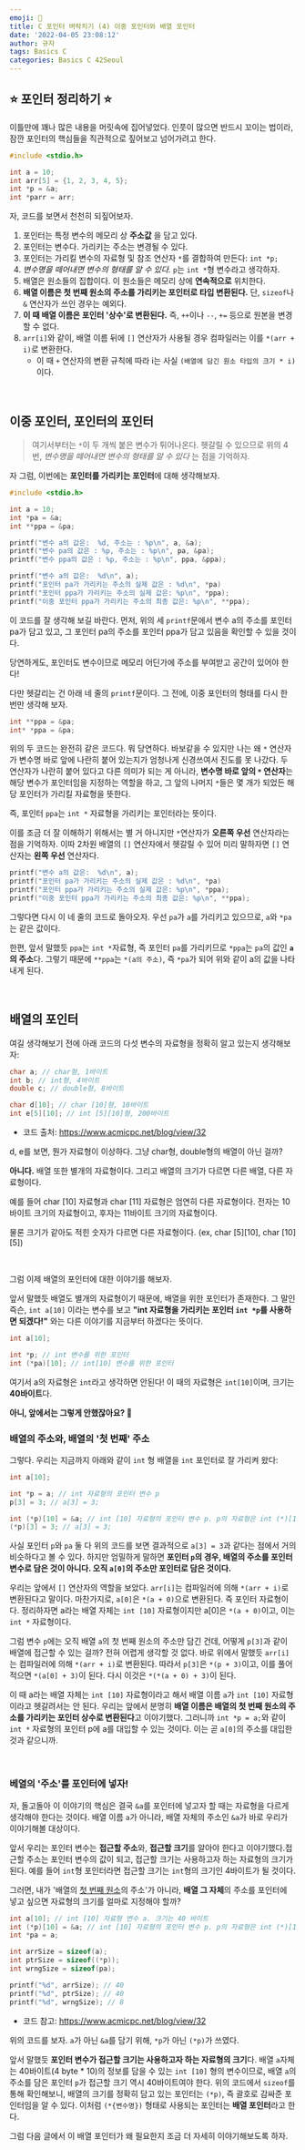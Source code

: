 ```yaml
---
emoji: 🌱
title: C 포인터 벼락치기 (4) 이중 포인터와 배열 포인터
date: '2022-04-05 23:08:12'
author: 규자
tags: Basics C
categories: Basics C 42Seoul
---
```


## ⭐️ 포인터 정리하기 ⭐️

이틀만에 꽤나 많은 내용을 머릿속에 집어넣었다. 인풋이 많으면 반드시 꼬이는 법이라, 잠깐 포인터의 핵심들을 직관적으로 짚어보고 넘어가려고 한다.

```cpp
#include <stdio.h>

int a = 10;
int arr[5] = {1, 2, 3, 4, 5};
int *p = &a;
int *parr = arr;
```

자, 코드를 보면서 천천히 되짚어보자.

1. 포인터는 특정 변수의 메모리 상 **주소값** 을 담고 있다.
2. 포인터는 변수다. 가리키는 주소는 변경될 수 있다.
3. 포인터는 가리킬 변수의 자료형 및 참조 연산자 `*`를 결합하여 만든다: `int *p;`
4. *변수명을 떼어내면 변수의 형태를 알 수 있다.* `p`는 `int *`형 변수라고 생각하자.
5. 배열은 원소들의 집합이다. 이 원소들은 메모리 상에 **연속적으로** 위치한다.
6. **배열 이름은 첫 번째 원소의 주소를 가리키는 포인터로 타입 변환된다.** 단, `sizeof`나 `&` 연산자가 쓰인 경우는 예외다.
7. **이 때 배열 이름은 포인터 '상수'로 변환된다.** 즉, `++`이나 `--`, `+=` 등으로 원본을 변경할 수 없다.
8. `arr[i]`와 같이, 배열 이름 뒤에 `[]` 연산자가 사용될 경우 컴파일러는 이를 `*(arr + i)`로 변환한다. 
    - 이 때 `+` 연산자의 변환 규칙에 따라 i는 사실 `(배열에 담긴 원소 타입의 크기 * i)`이다.

<br/>

## 이중 포인터, 포인터의 포인터
> 여기서부터는 `*`이 두 개씩 붙은 변수가 튀어나온다. 헷갈릴 수 있으므로 위의 4번, *변수명을 떼어내면 변수의 형태를 알 수 있다* 는 점을 기억하자.

자 그럼, 이번에는 **포인터를 가리키는 포인터**에 대해 생각해보자.
```cpp
#include <stdio.h>

int a = 10;
int *pa = &a;
int **ppa = &pa;

printf("변수 a의 값은:  %d, 주소는 : %p\n", a, &a);
printf("변수 pa의 값은 : %p, 주소는 : %p\n", pa, &pa);
printf("변수 ppa의 값은 : %p, 주소는 : %p\n", ppa, &ppa);

printf("변수 a의 값은:  %d\n", a);
printf("포인터 pa가 가리키는 주소의 실제 값은 : %d\n", *pa)
printf("포인터 ppa가 가리키는 주소의 실제 값은: %p\n", *ppa);
printf("이중 포인터 ppa가 가리키는 주소의 최종 값은: %p\n", **ppa);
```
이 코드를 잘 생각해 보길 바란다. 먼저, 위의 세 `printf`문에서 변수 a의 주소를 포인터 pa가 담고 있고, 그 포인터 pa의 주소를 포인터 ppa가 담고 있음을 확인할 수 있을 것이다. 

당연하게도, 포인터도 변수이므로 메모리 어딘가에 주소를 부여받고 공간이 있어야 한다!

다만 헷갈리는 건 아래 네 줄의 `printf`문이다. 그 전에, 이중 포인터의 형태를 다시 한 번만 생각해 보자.
```cpp
int **ppa = &pa;
int* *ppa = &pa;
```
위의 두 코드는 완전히 같은 코드다. 뭐 당연하다. 바보같을 수 있지만 나는 왜 `*` 연산자가 변수명 바로 앞에 나란히 붙어 있는지가 엄청나게 신경쓰여서 진도를 못 나갔다. 두 연산자가 나란히 붙어 있다고 다른 의미가 되는 게 아니라, **변수명 바로 앞의 `*` 연산자**는 해당 변수가 포인터임을 지정하는 역할을 하고, 그 앞의 나머지 `*`들은 몇 개가 되었든 해당 포인터가 가리킬 자료형을 뜻한다. 

즉, 포인터 `ppa`는 `int *` 자료형을 가리키는 포인터라는 뜻이다.

이를 조금 더 잘 이해하기 위해서는 별 거 아니지만 `*`연산자가 **오른쪽 우선** 연산자라는 점을 기억하자. 이따 2차원 배열의 `[]` 연산자에서 헷갈릴 수 있어 미리 말하자면 `[]` 연산자는 **왼쪽 우선** 연산자다.

```cpp
printf("변수 a의 값은:  %d\n", a);
printf("포인터 pa가 가리키는 주소의 실제 값은 : %d\n", *pa)
printf("포인터 ppa가 가리키는 주소의 실제 값은: %p\n", *ppa);
printf("이중 포인터 ppa가 가리키는 주소의 최종 값은: %p\n", **ppa);
```
그렇다면 다시 이 네 줄의 코드로 돌아오자. 우선 `pa`가 `a`를 가리키고 있으므로, `a`와 `*pa`는 같은 값이다. 

한편, 앞서 말했듯 `ppa`는 `int *`자료형, 즉 포인터 `pa`를 가리키므로 `*ppa`는 `pa`의 값인 **`a`의 주소**다. 그렇기 때문에 `**ppa`는 `*(a의 주소)`, 즉 `*pa`가 되어 위와 같이 a의 값을 나타내게 된다.

<br/>

## 배열의 포인터
여길 생각해보기 전에 아래 코드의 다섯 변수의 자료형을 정확히 알고 있는지 생각해보자:

```cpp
char a; // char형, 1바이트
int b; // int형, 4바이트
double c; // double형, 8바이트

char d[10]; // char [10]형, 10바이트
int e[5][10]; // int [5][10]형, 200바이트
```
- 코드 출처: https://www.acmicpc.net/blog/view/32

d, e를 보면, 뭔가 자료형이 이상하다. 그냥 char형, double형의 배열이 아닌 걸까?

**아니다.** 배열 또한 별개의 자료형이다. 그리고 배열의 크기가 다르면 다른 배열, 다른 자료형이다.

예를 들어 char [10] 자료형과 char [11] 자료형은 엄연히 다른 자료형이다. 전자는 10바이트 크기의 자료형이고, 후자는 11바이트 크기의 자료형이다.

물론 크기가 같아도 적힌 숫자가 다르면 다른 자료형이다. (ex, char [5][10], char [10][5])

<br/>

그럼 이제 배열의 포인터에 대한 이야기를 해보자.

앞서 말했듯 배열도 별개의 자료형이기 때문에, 배열을 위한 포인터가 존재한다. 그 말인즉슨, `int a[10]` 이라는 변수를 보고 **"int 자료형을 가리키는 포인터 `int *p`를 사용하면 되겠다!"** 와는 다른 이야기를 지금부터 하겠다는 뜻이다.
```cpp
int a[10];

int *p; // int 변수를 위한 포인터
int (*pa)[10]; // int[10] 변수를 위한 포인터
```
여기서 a의 자료형은 `int`라고 생각하면 안된다! 이 때의 자료형은 `int[10]`이며, 크기는 **40바이트**다.

**아니, 앞에서는 그렇게 안했잖아요? 🤔**

### 배열의 주소와, 배열의 '첫 번째' 주소
그렇다. 우리는 지금까지 아래와 같이 `int` 형 배열을 `int` 포인터로 잘 가리켜 왔다:
```cpp
int a[10];

int *p = a; // int 자료형의 포인터 변수 p
p[3] = 3; // a[3] = 3;

int (*p)[10] = &a; // int [10] 자료형의 포인터 변수 p. p의 자료형은 int (*)[10]
(*p)[3] = 3; // a[3] = 3;
```
사실 포인터 `p`와 `pa` 둘 다 위의 코드를 보면 결과적으로 `a[3] = 3`과 같다는 점에서 거의 비슷하다고 볼 수 있다. 하지만 엄밀하게 말하면 **포인터 `p`의 경우, 배열의 주소를 포인터 변수로 담은 것이 아니다. 오직 `a[0]`의 주소만 포인터로 담은 것이다.**

우리는 앞에서 `[]` 연산자의 역할을 보았다. `arr[i]`는 컴파일러에 의해 `*(arr + i)`로 변환된다고 말이다. 마찬가지로, `a[0]`은 `*(a + 0)`으로 변환된다. 즉 포인터 자료형이다. 정리하자면 
a라는 배열 자체는 `int [10]` 자료형이지만 a[0]은 `*(a + 0)`이고, 이는 `int *` 자료형이다.

그럼 변수 `p`에는 오직 배열 `a`의 첫 번째 원소의 주소만 담긴 건데, 어떻게 `p[3]`과 같이 배열에 접근할 수 있는 걸까? 전혀 어렵게 생각할 것 없다. 바로 위에서 말했듯 `arr[i]`는 컴파일러에 의해 `*(arr + i)`로 변환된다. 따라서 `p[3]`은 `*(p + 3)`이고, 이를 풀어 적으면 `*(a[0] + 3)`이 된다. 다시 이것은 `*(*(a + 0) + 3)`이 된다. 

이 때 a라는 배열 자체는 `int [10]` 자료형이라고 해서 배열 이름 `a`가 `int [10]` 자료형이라고 헷갈려서는 안 된다. 우리는 앞에서 분명히 **배열 이름은 배열의 첫 번째 원소의 주소를 가리키는 포인터 상수로 변환된다**고 이야기했다. 그러니까 `int *p = a;`와 같이 `int *` 자료형의 포인터 p에 a를 대입할 수 있는 것이다. 이는 곧 `a[0]`의 주소를 대입한 것과 같으니까. 

<br/>

### 베열의 '주소'를 포인터에 넣자!

자, 돌고돌아 이 이야기의 핵심은 결국 `&a`를 포인터에 넣고자 할 때는 자료형을 다르게 생각해야 한다는 것이다.  배열 이름 `a`가 아니라, 배열 자체의 주소인 `&a`가 바로 우리가 이야기해볼 대상이다.

앞서 우리는 포인터 변수는 **접근할 주소**와, **접근할 크기**를 알아야 한다고 이야기했다.접근할 주소는 포인터 변수의 값이 되고, 접근할 크기는 사용하고자 하는 자료형의 크기가 된다. 예를 들어 `int`형 포인터라면 접근할 크기는 `int`형의 크기인 4바이트가 될 것이다.

그러면, 내가 '배열의 <u>첫 번째 원소</u>의 주소'가 아니라, **배열 그 자체**의 주소를 포인터에 넣고 싶으면 자료형의 크기를 얼마로 지정해야 할까?
```cpp
int a[10]; // int [10] 자료형 변수 a. 크기는 40 바이트
int (*p)[10] = &a; // int [10] 자료형의 포인터 변수 p. p의 자료형은 int (*)[10]
int *pa = a;

int arrSize = sizeof(a); 
int ptrSize = sizeof((*p)); 
int wrngSize = sizeof(pa);

printf("%d", arrSize); // 40
printf("%d", ptrSize); // 40
printf("%d", wrngSize); // 8
```
- 코드 참고: https://www.acmicpc.net/blog/view/32

위의 코드를 보자. `a`가 아닌 `&a`를 담기 위해, `*p`가 아닌 `(*p)`가 쓰였다. 

앞서 말했듯 **포인터 변수가 접근할 크기는 사용하고자 하는 자료형의 크기**다. 배열 `a`자체는 40바이트(4 byte * 10)의 정보를 담을 수 있는 `int [10]` 형의 변수이므로, 배열 `a`의 주소를 담은 포인터 `p`가 접근할 크기 역시 40바이트여야 한다. 위의 코드에서 `sizeof`를 통해 확인해보니, 배열의 크기를 정확히 담고 있는 포인터는 `(*p)`, 즉 괄호로 감싸준 포인터임을 알 수 있다. 이처럼 `(*{변수명})` 형태로 사용되는 포인터는 **배열 포인터**라고 한다.

그럼 다음 글에서 이 배열 포인터가 왜 필요한지 조금 더 자세히 이야기해보도록 하자.